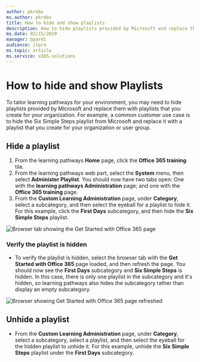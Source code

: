 ```yaml
---
author: pkrebs
ms.author: pkrebs
title: How to hide and show playlists
description: How to hide playlists provided by Microsoft and replace them with playlists that you create for your organization.
ms.date: 02/15/2019
manager: bpardi
audience: itpro
ms.topic: article
ms.service: o365-solutions
---
```


# How to hide and show Playlists

To tailor learning pathways for your environment, you may need to hide playlists provided by Microsoft and replace them with playlists that you create for your organization. For example, a common customer use case is to hide the Six Simple Steps playlist from Microsoft and replace it with a playlist that you create for your organization or user group. 

## Hide a playlist

1. From the learning pathways **Home** page, click the **Office 365 training** tile.
2. From the learning pathways web part, select the **System** menu, then select **Administer Playlist**. You should now have two tabs open: One with the **learning pathways Administration** page; and one with the **Office 365 training** page. 
3. From the **Custom Learning Administration** page, under **Category**, select a subcategory, and then select the eyeball for a playlist to hide it. For this example, click the **First Days** subcategory, and then hide the **Six Simple Steps** playlist.  

![Browser tab showing the Get Started with Office 365 page](media/cg-hideplaylist.png)

### Verify the playlist is hidden
- To verify the playlist is hidden, select the browser tab with the **Get Started with Office 365** page loaded, and then refresh the page. You should now see the **First Days** subcategory and **Six Simple Steps** is hidden. In this case, there is only one playlist in the subcategory and it's hidden, so learning pathways also hides the subcategory rather than display an empty subcategory. 

![Browser showing Get Started with Office 365 page refreshed](media/cg-hideplaylistrefresh.png)

## Unhide a playlist

- From the **Custom Learning Administration** page, under **Category**, select a subcategory, select a playlist, and then select the eyeball for the hidden playlist to unhide it. For this example, unhide the **Six Simple Steps** playlist under the **First Days** subcategory.  

